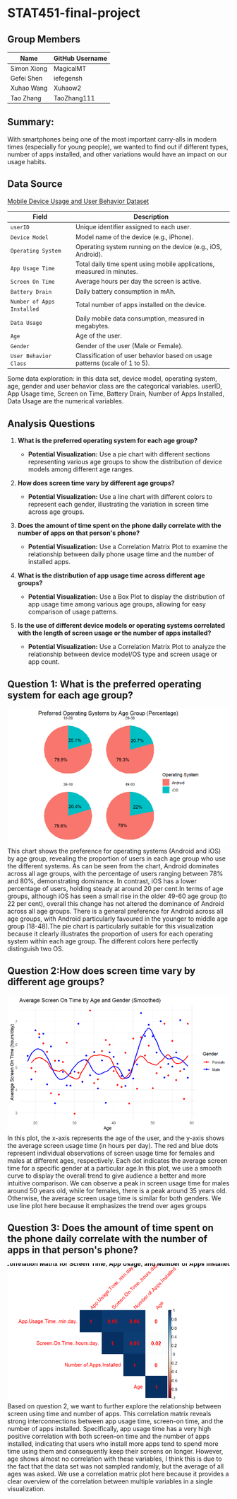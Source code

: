 # STAT451-final-project

## Group Members

| Name         | GitHub Username |
|--------------|------------------|
| Simon Xiong  | MagicalMT        |
| Gefei Shen   | iefegensh        |
| Xuhao Wang   | Xuhaow2          |
| Tao Zhang    | TaoZhang111      |

## Summary:
With smartphones being one of the most important carry-alls in modern times (especially for young people), we wanted to find out if different types, number of apps installed, and other variations would have an impact on our usage habits.

## Data Source

[Mobile Device Usage and User Behavior Dataset](https://www.kaggle.com/datasets/valakhorasani/mobile-device-usage-and-user-behavior-dataset?resource=download)


| **Field**                   | **Description**                                                              |
|-----------------------------|------------------------------------------------------------------------------|
| `userID`                    | Unique identifier assigned to each user.                                     |
| `Device Model`              | Model name of the device (e.g., iPhone).                                     |
| `Operating System`          | Operating system running on the device (e.g., iOS, Android).                 |
| `App Usage Time`            | Total daily time spent using mobile applications, measured in minutes.       |
| `Screen On Time`            | Average hours per day the screen is active.                                  |
| `Battery Drain`             | Daily battery consumption in mAh.                                            |
| `Number of Apps Installed`  | Total number of apps installed on the device.                                |
| `Data Usage`                | Daily mobile data consumption, measured in megabytes.                        |
| `Age`                       | Age of the user.                                                             |
| `Gender`                    | Gender of the user (Male or Female).                                         |
| `User Behavior Class`       | Classification of user behavior based on usage patterns (scale of 1 to 5).   |


Some data exploration: in this data set, device model, operating system, age, gender and user behavior class are the categorical variables. userID, App Usage time, Screen on Time, Battery Drain, Number of Apps Installed, Data Usage are the numerical variables.  

## Analysis Questions
1. **What is the preferred operating system for each age group?**  
   - **Potential Visualization:** Use a pie chart with different sections representing various age groups to show the distribution of device models among different age ranges.

2. **How does screen time vary by different age groups?**  
   - **Potential Visualization:** Use a line chart with different colors to represent each gender, illustrating the variation in screen time across age groups.

3. **Does the amount of time spent on the phone daily correlate with the number of apps on that person's phone?**  
   - **Potential Visualization:** Use a Correlation Matrix Plot to examine the relationship between daily phone usage time and the number of installed apps.

4. **What is the distribution of app usage time across different age groups?**  
   - **Potential Visualization:** Use a Box Plot to display the distribution of app usage time among various age groups, allowing for easy comparison of usage patterns.

5. **Is the use of different device models or operating systems correlated with the length of screen usage or the number of apps installed?**  
   - **Potential Visualization:** Use a Correlation Matrix Plot to analyze the relationship between device model/OS type and screen usage or app count. 

## Question 1: What is the preferred operating system for each age group?
![Operating System Preference by Age Group](https://github.com/MagicalMT/STAT451-final-project/blob/main/p1.png)
This chart shows the preference for operating systems (Android and iOS) by age group, revealing the proportion of users in each age group who use the different systems. As can be seen from the chart, Android dominates across all age groups, with the percentage of users ranging between 78% and 80%, demonstrating dominance. In contrast, iOS has a lower percentage of users, holding steady at around 20 per cent.In terms of age groups, although iOS has seen a small rise in the older 49-60 age group (to 22 per cent), overall this change has not altered the dominance of Android across all age groups. There is a general preference for Android across all age groups, with Android particularly favoured in the younger to middle age group (18-48).The pie chart is particularly suitable for this visualization because it clearly illustrates the proportion of users for each operating system within each age group. The different colors here perfectly distinguish two OS.

## Question 2:How does screen time vary by different age groups?
![](https://github.com/MagicalMT/STAT451-final-project/blob/main/p23.png)
In this plot, the x-axis represents the age of the user, and the y-axis shows the average screen usage time (in hours per day). The red and blue dots represent individual observations of screen usage time for females and males at different ages, respectively. Each dot indicates the average screen time for a specific gender at a particular age.In this plot, we use a smooth curve to display the overall trend to give audience a better and more intuitive comparison. We can observe a peak in screen usage time for males around 50 years old, while for females, there is a peak around 35 years old. Otherwise, the average screen usage time is similar for both genders. We use line plot here because it emphasizes the trend over ages groups

## Question 3: Does the amount of time spent on the phone daily correlate with the number of apps in that person's phone?
![Correlation Matrix for Screen Time, App Usage, and Number of Apps Installed](https://github.com/MagicalMT/STAT451-final-project/blob/main/p3.png)
Based on question 2, we want to further explore the relationship between screen using time and number of apps. This correlation matrix reveals strong interconnections between app usage time, screen-on time, and the number of apps installed. Specifically, app usage time has a very high positive correlation with both screen-on time and the number of apps installed, indicating that users who install more apps tend to spend more time using them and consequently keep their screens on longer. However, age shows almost no correlation with these variables, I think this is due to the fact that the data set was not sampled randomly, but the average of all ages was asked. We use a correlation matrix plot here because it provides a clear overview of the correlation between multiple variables in a single visualization. 


